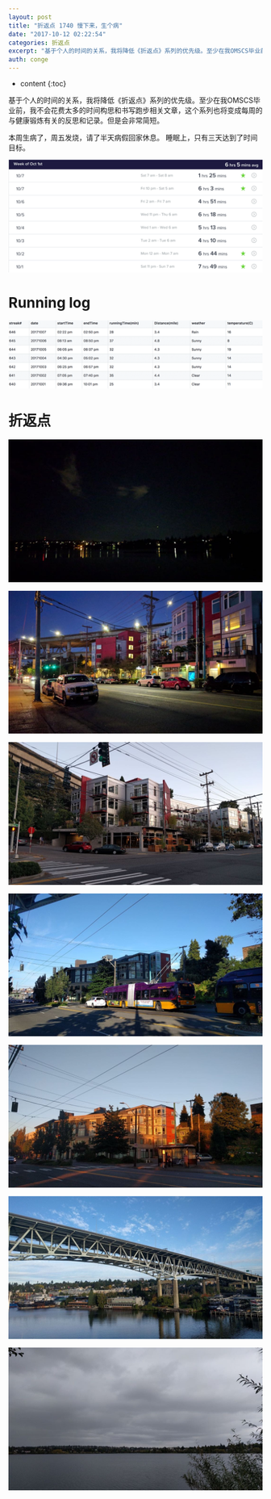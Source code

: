 ```yaml
---
layout: post
title: "折返点 1740 慢下来，生个病"
date: "2017-10-12 02:22:54"
categories: 折返点
excerpt: "基于个人的时间的关系，我将降低《折返点》系列的优先级。至少在我OMSCS毕业前，我不会花费太多的时间构思和书写跑步相关文章，这个系列也将变成每周..."
auth: conge
---
```

* content
{:toc}

基于个人的时间的关系，我将降低《折返点》系列的优先级。至少在我OMSCS毕业前，我不会花费太多的时间构思和书写跑步相关文章，这个系列也将变成每周的与健康锻炼有关的反思和记录。但是会非常简短。

本周生病了，周五发烧，请了半天病假回家休息。
睡眠上，只有三天达到了时间目标。

![Sleep](/assets/images/折返点/118382-ff6c1678dc3ac0ea.png)


# Running log

![Running log week 40 2017](/assets/images/折返点/118382-1737b089fa2a430f.png)

# 折返点

![20171001.jpg](/assets/images/折返点/118382-098c8ddfa594a112.jpg)

![20171002.jpg](/assets/images/折返点/118382-dc7a13aaccd22901.jpg)

![20171003.jpg](/assets/images/折返点/118382-68c29286eec26431.jpg)

![20171004.jpg](/assets/images/折返点/118382-d67a48466969519f.jpg)

![20171005.jpg](/assets/images/折返点/118382-619665cd8b27d1fe.jpg)

![20171006.jpg](/assets/images/折返点/118382-4f5aab2dc122f1bb.jpg)

![20171007.jpg](/assets/images/折返点/118382-d139e836322c2d22.jpg)
